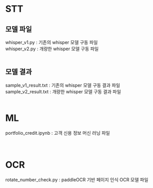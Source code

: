 # STT
## 모델 파일
whisper_v1.py : 기존의 whisper 모델 구동 파일<br>
whisper_v2.py : 개량한 whisper 모델 구동 파일<br>
<br>

## 모델 결과
sample_v1_result.txt : 기존의 whisper 모델 구동 결과 파일<br>
sample_v2_result.txt : 개량한 whisper 모델 구동 결과 파일<br>
<br>

# ML
portfolio_credit.ipynb : 고객 신용 정보 머신 러닝 파일<br>
<br><br>

# OCR
rotate_number_check.py : paddleOCR 기반 페이지 인식 OCR 모델 파일
